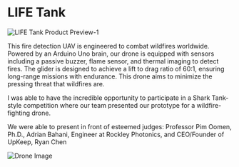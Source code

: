 # LIFE Tank

![LIFE Tank Product Preview-1](https://github.com/anmassoumi/LIFETank/assets/161991714/c6485a48-92e1-47ef-93d6-a736abdfe89a)

This fire detection UAV is engineered to combat wildfires worldwide. Powered by an Arduino Uno brain, our drone is equipped with sensors including a passive buzzer, flame sensor, and thermal imaging to detect fires. The glider is designed to achieve a lift to drag ratio of 60:1, ensuring long-range missions with endurance. This drone aims to minimize the pressing threat that wildfires are.

I was able to have the incredible opportunity to participate in a Shark Tank-style competition where our team presented our prototype for a wildfire-fighting drone. 

We were able to present in front of esteemed judges: Professor Pim Oomen, Ph.D., Adrian Bahani, Engineer at Rockley Photonics, and CEO/Founder of UpKeep, Ryan Chen

![Drone Image](https://github.com/anmassoumi/LIFETank/assets/161991714/5c21ed61-fca5-4d14-be2c-b40ad030bf68)
